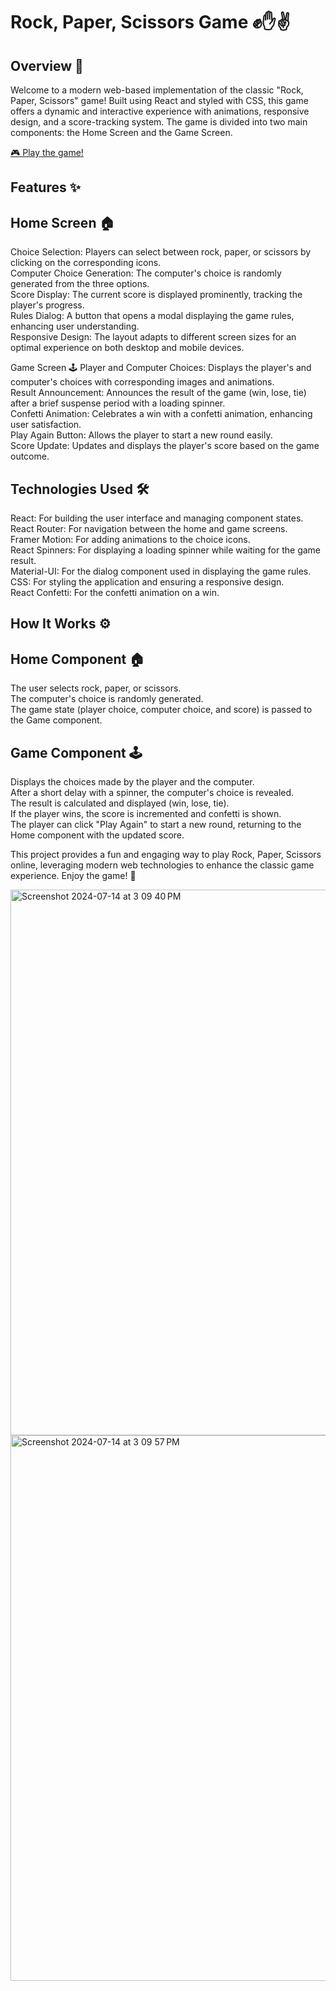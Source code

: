 # Rock, Paper, Scissors Game ✊✋✌️
## Overview 🌟
Welcome to a modern web-based implementation of the classic "Rock, Paper, Scissors" game! Built using React and styled with CSS, this game offers a dynamic and interactive experience with animations, responsive design, and a score-tracking system. The game is divided into two main components: the Home Screen and the Game Screen.

[🎮 Play the game!](https://mythilik908.github.io/rock-papers-scissors/)

## Features ✨
## Home Screen 🏠

Choice Selection: Players can select between rock, paper, or scissors by clicking on the corresponding icons. <br>
Computer Choice Generation: The computer's choice is randomly generated from the three options. <br>
Score Display: The current score is displayed prominently, tracking the player's progress. <br>
Rules Dialog: A button that opens a modal displaying the game rules, enhancing user understanding. <br>
Responsive Design: The layout adapts to different screen sizes for an optimal experience on both desktop and mobile devices. <br>

Game Screen 🕹️
Player and Computer Choices: Displays the player's and computer's choices with corresponding images and animations. <br>
Result Announcement: Announces the result of the game (win, lose, tie) after a brief suspense period with a loading spinner. <br>
Confetti Animation: Celebrates a win with a confetti animation, enhancing user satisfaction. <br>
Play Again Button: Allows the player to start a new round easily. <br>
Score Update: Updates and displays the player's score based on the game outcome. <br>
 
## Technologies Used 🛠️
React: For building the user interface and managing component states. <br>
React Router: For navigation between the home and game screens. <br>
Framer Motion: For adding animations to the choice icons. <br>
React Spinners: For displaying a loading spinner while waiting for the game result. <br>
Material-UI: For the dialog component used in displaying the game rules. <br>
CSS: For styling the application and ensuring a responsive design. <br>
React Confetti: For the confetti animation on a win. <br>

## How It Works ⚙️
## Home Component 🏠
The user selects rock, paper, or scissors.  <br>
The computer's choice is randomly generated.  <br>
The game state (player choice, computer choice, and score) is passed to the Game component.  <br>

## Game Component 🕹️
Displays the choices made by the player and the computer.  <br>
After a short delay with a spinner, the computer's choice is revealed.  <br>
The result is calculated and displayed (win, lose, tie).  <br>
If the player wins, the score is incremented and confetti is shown.  <br>
The player can click "Play Again" to start a new round, returning to the Home component with the updated score.  <br>

This project provides a fun and engaging way to play Rock, Paper, Scissors online, leveraging modern web technologies to enhance the classic game experience. Enjoy the game! 🥳

<img width="873" alt="Screenshot 2024-07-14 at 3 09 40 PM" src="https://github.com/user-attachments/assets/9d4f1488-35ed-4f12-80f7-7c7c7ad29693">

<img width="873" alt="Screenshot 2024-07-14 at 3 09 57 PM" src="https://github.com/user-attachments/assets/00568304-091a-4d1e-a0d7-1ff412e7a6da">




